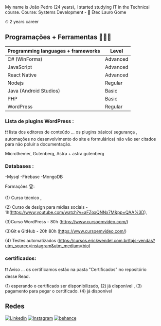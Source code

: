 
My name is João Pedro (24 years), I started studying IT in the Technical course.
Course: Systems Development - 🏫 Etec Lauro Gome

⏱ 2 years career

## Programações + Ferramentas 👨🏻‍💻

| Programming languages ​​+ frameworks | Level |
| --------------------------------------- | ----------- |
| C# (WinForms) | Advanced |
| JavaScript | Advanced |
| React Native | Advanced |
| Nodejs | Regular |
| Java (Android Studios) | Basic |
| PHP | Basic |
| WordPress | Regular |


### Lista de plugins WordPress :
❗️❗️  lista dos editores de conteúdo ... os plugins básico( segurança , automações no desenvolvimento do site e formulários) não vão ser citados para não poluir a documentação.

Microthemer,
Gutenberg,
Astra + astra gutenberg 


### Databases :
-Mysql
-Firebase
-MongoDB

Formações 🏆:

(1) Curso técnico ,

(2) Curso de design para mídias sociais - 1h(https://www.youtube.com/watch?v=aFZoxQNNx7M&pp=QAA%3D),

(3)Curso WordPress - 80h (https://www.cursoemvideo.com/)

(3)Git e GitHub - 20h 80h (https://www.cursoemvideo.com/)

(4) Testes automatizados (https://cursos.erickwendel.com.br/tajs-vendas?utm_source=instagram&utm_medium=bio)

### certificados:

❗️❗️ Aviso ... os certificamos estão na pasta "Certificados" no repositório desse Read.

(1) esperando o certificado ser disponibilizado,
(2) já disponível ,
(3) pagamento para pegar o certificado.
(4) já disponível


## Redes
[![Linkedin](https://img.shields.io/badge/-LinkedIn-blue?style=flat-square&logo=Linkedin&logoColor=white&link=https://www.linkedin.com/in/joão-pedro-pereira-de-souza-91a0b51b6)](https://www.linkedin.com/in/joão-pedro-pereira-de-souza-91a0b51b6) [![Instagram](https://img.shields.io/badge/-Instagram-9b59b6?style=flat-square&logo=Instagram&logoColor=white&link=https://www.instagram.com/jppereirass/)](https://www.instagram.com/jppereirass/) [![behance](https://img.shields.io/badge/-behance-2980b9?style=flat-square&logo=behance&logoColor=white&link=https://www.behance.net/joopedrosouza3)](https://www.behance.net/joopedrosouza3)
